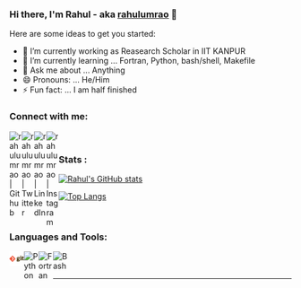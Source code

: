 ### Hi there, I'm  Rahul - aka [rahulumrao](https://github.com/rahulumrao) 👋

Here are some ideas to get you started:

- 🔭 I’m currently working as Reasearch Scholar in IIT KANPUR
- 🌱 I’m currently learning ... Fortran, Python, bash/shell, Makefile
- 💬 Ask me about ... Anything
- 😄 Pronouns: ... He/Him
- ⚡ Fun fact: ... I am half finished

### Connect with me:

[<img align="left" alt="rahulumrao | Github" width="22px" src="https://cdn.jsdelivr.net/npm/simple-icons@v3/icons/github.svg" />](https://github.com/rahulumrao)
[<img align="left" alt="rahulumrao | Twitter" width="22px" src="https://cdn.jsdelivr.net/npm/simple-icons@v3/icons/twitter.svg" />](https://twitter.com/rahul_818)
[<img align="left" alt="rahulumrao | LinkedIn" width="22px" src="https://cdn.jsdelivr.net/npm/simple-icons@v3/icons/linkedin.svg" />](https://www.linkedin.com/in/rahul-verma-6a8089121)
[<img align="left" alt="rahulumrao | Instagram" width="22px" src="https://cdn.jsdelivr.net/npm/simple-icons@v3/icons/instagram.svg" />](https://instagram.com/_rahul_umrao)

<br />

### Stats :
[![Rahul's GitHub stats](https://github-readme-stats.vercel.app/api?username=rahulumrao&show_icons=true&theme=merko)](https://github.com/rahulumrao/github-readme-stats)

[![Top Langs](https://github-readme-stats.vercel.app/api/top-langs/?username=rahulumrao&hide=javascript,html,Roff,css,Cmake&layout=compact&theme=radical)](https://github.com/rahulumrao/github-readme-stats)

<br />

### Languages and Tools:
[<img align="left" alt="Git" width="26px" src="https://raw.githubusercontent.com/github/explore/80688e429a7d4ef2fca1e82350fe8e3517d3494d/topics/git/git.png" />](webdevplaylist)
[<img align="left" alt="Python" width="26px" src="https://upload.wikimedia.org/wikipedia/commons/c/c3/Python-logo-notext.svg" />](webdevplaylist)
[<img align="left" alt="Fortran" width="26px" src="http://degenerateconic.com/wp-content/uploads/2015/05/f90-300x212.png" />](webdevplaylist)
[<img align="left" alt="Bash" width="26px" src="https://www.pc-freak.net/images/Bash-Final-the-Bourne-again-shell-logo.jpg" />](webdevplaylist)

<br />
<br />

----
